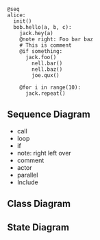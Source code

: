
```dial
@seq
alice:
  init()
  bob.hello(a, b, c):
    jack.hey(a)
    @note right: Foo bar baz
    # This is comment
    @if something:
      jack.foo()
        nell.bar()
        nell.baz()
        joe.qux()

    @for i in range(10):
      jack.repeat()
```


## Sequence Diagram
- call
- loop
- if
- note: right left over
- comment
- actor
- parallel
- Include

## Class Diagram
## State Diagram
